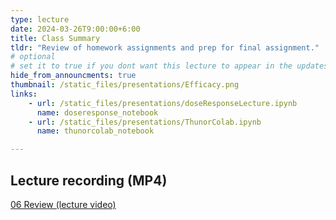 ```yaml
---
type: lecture
date: 2024-03-26T9:00:00+6:00
title: Class Summary
tldr: "Review of homework assignments and prep for final assignment."
# optional
# set it to true if you dont want this lecture to appear in the updates section
hide_from_announcments: true
thumbnail: /static_files/presentations/Efficacy.png
links:
    - url: /static_files/presentations/doseResponseLecture.ipynb
      name: doseresponse_notebook
    - url: /static_files/presentations/ThunorColab.ipynb
      name: thunorcolab_notebook

---
```


**Lecture recording (MP4)**
-----
[06 Review (lecture video)](https://drive.google.com/file/d/1as3KQCFR-fHUP78mBjbZ6smgao8nAvYQ/view?usp=share_link)
